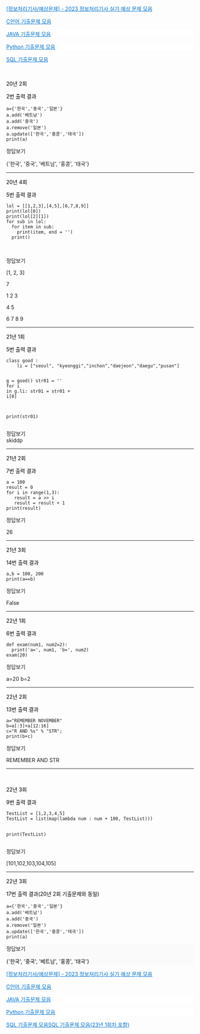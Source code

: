 <div class="tt_article_useless_p_margin contents_style"><p data-ke-size="size16"><a style="color: #0070d1; text-align: start;" href="https://complainrevolutionist.tistory.com/83">[정보처리기사/예상문제] - 2023 정보처리기사 실기 예상 문제 모음</a></p>
<p style="color: #333333; text-align: start;" data-ke-size="size16"><a style="color: #0070d1;" href="https://complainrevolutionist.tistory.com/38">C언어 기출문제 모음</a></p>
<p style="background-color: #ffffff; color: #333333; text-align: start;" data-ke-size="size16"><a style="color: #0070d1;" href="https://complainrevolutionist.tistory.com/39">JAVA 기출문제 모음</a></p>
<p style="background-color: #ffffff; color: #333333; text-align: start;" data-ke-size="size16"><a style="color: #0070d1;" href="https://complainrevolutionist.tistory.com/40">Python 기출문제 모음</a></p>
<p style="color: #333333; text-align: start;" data-ke-size="size16"><a style="background-color: #ffffff; color: #0070d1; text-align: start;" href="https://complainrevolutionist.tistory.com/51">SQL 기출문제 모음</a></p>
<p data-ke-size="size16">&nbsp;</p>
<p data-ke-size="size16"><span style="color: #000000;">20년 2회</span></p>
<p id="SE-a37175b1-db68-4fee-bf4d-9f0d4dc186c5" data-ke-size="size16"><span style="color: #000000;">2번 출력 결과</span></p>
<pre id="code_1671096756403" class="python" data-ke-language="python" data-ke-type="codeblock"><code class="hljs">a={<span class="hljs-string">'한국'</span>,<span class="hljs-string">'중국'</span>,<span class="hljs-string">'일본'</span>}
a.add(<span class="hljs-string">'베트남'</span>)
a.add(<span class="hljs-string">'중국'</span>)
a.remove(<span class="hljs-string">'일본'</span>)
a.update([<span class="hljs-string">'한국'</span>,<span class="hljs-string">'홍콩'</span>,<span class="hljs-string">'태국'</span>])
<span class="hljs-built_in">print</span>(a)</code></pre>
<div data-ke-type="moreLess" data-text-more="정답보기" data-text-less="접기"><a class="btn-toggle-moreless">정답보기</a>
<div class="moreless-content">
<p data-ke-size="size16"><span style="background-color: #ffffff;"> {'한국', '중국', '베트남', '홍콩', '태국'}</span></p>
</div>
</div>
<hr contenteditable="false" data-ke-type="horizontalRule" data-ke-style="style8">
<p data-ke-size="size16"><span style="color: #000000;">20년 4회</span></p>
<p id="SE-a37175b1-db68-4fee-bf4d-9f0d4dc186c5" data-ke-size="size16"><span style="color: #000000;">5번 출력 결과</span></p>
<pre id="code_1671098007403" class="python" data-ke-language="python" data-ke-type="codeblock"><code class="hljs">lol = [[<span class="hljs-number">1</span>,<span class="hljs-number">2</span>,<span class="hljs-number">3</span>],[<span class="hljs-number">4</span>,<span class="hljs-number">5</span>],[<span class="hljs-number">6</span>,<span class="hljs-number">7</span>,<span class="hljs-number">8</span>,<span class="hljs-number">9</span>]]
<span class="hljs-built_in">print</span>(lol[<span class="hljs-number">0</span>])
<span class="hljs-built_in">print</span>(lol[<span class="hljs-number">2</span>][<span class="hljs-number">1</span>])
<span class="hljs-keyword">for</span> sub <span class="hljs-keyword">in</span> lol:
  <span class="hljs-keyword">for</span> item <span class="hljs-keyword">in</span> sub:
    <span class="hljs-built_in">print</span>(item, end = <span class="hljs-string">''</span>)
  <span class="hljs-built_in">print</span>()</code></pre>
<p data-ke-size="size16">&nbsp;</p>
<div data-ke-type="moreLess" data-text-more="정답보기" data-text-less="접기"><a class="btn-toggle-moreless">정답보기</a>
<div class="moreless-content">
<div>
<div>
<div>
<p id="SE-ed4af490-04d3-4f3a-94d3-7b5b98cd9bd3" data-ke-size="size16">[1, 2, 3]</p>
<p id="SE-8aa1593f-7a57-4b1d-bb75-13b59efdea01" data-ke-size="size16">7</p>
<p id="SE-5bbde03b-45db-4156-a6c8-da20ac5cfdde" data-ke-size="size16">1 2 3</p>
<p id="SE-9c57b93d-527c-442e-a679-6d8148b4996e" data-ke-size="size16">4 5</p>
<p data-ke-size="size16">6 7 8 9</p>
</div>
</div>
</div>
</div>
</div>
<hr contenteditable="false" data-ke-type="horizontalRule" data-ke-style="style8">
<p data-ke-size="size16"><span style="color: #000000;">21년 1회</span></p>
<p id="SE-a37175b1-db68-4fee-bf4d-9f0d4dc186c5" data-ke-size="size16"><span style="color: #000000;">5번 출력 결과</span></p>
<pre id="code_1671098009192" class="python" data-ke-language="python" data-ke-type="codeblock"><code class="hljs"><span class="hljs-class"><span class="hljs-keyword">class</span> <span class="hljs-title">good</span> :</span>
	li = [<span class="hljs-string">"seoul"</span>, <span class="hljs-string">"kyeonggi"</span>,<span class="hljs-string">"inchon"</span>,<span class="hljs-string">"daejeon"</span>,<span class="hljs-string">"daegu"</span>,<span class="hljs-string">"pusan"</span>]

g = good()
str01 = <span class="hljs-string">''</span>
<span class="hljs-keyword">for</span> i <span class="hljs-keyword">in</span> g.li:
str01 = str01 + i[<span class="hljs-number">0</span>]

<span class="hljs-built_in">print</span>(str01)</code></pre>

<div data-ke-type="moreLess" data-text-more="정답보기" data-text-less="접기"><a class="btn-toggle-moreless">정답보기</a>
<div class="moreless-content">
<div>
<div>
<div>
<div id="SE-48e74710-d6e8-4201-ba09-8a5bfba50465">
<div>
<div>
<div>
<div>
<div><span style="background-color: #ffffff;">skiddp</span></div>
</div>
</div>
</div>
</div>
</div>
</div>
</div>
</div>
</div>
</div>
<hr contenteditable="false" data-ke-type="horizontalRule" data-ke-style="style8">
<p data-ke-size="size16"><span style="color: #000000;">21년 2회</span></p>
<p id="SE-a37175b1-db68-4fee-bf4d-9f0d4dc186c5" data-ke-size="size16"><span style="color: #000000;">7번 출력 결과</span></p>
<pre id="code_1671098010326" class="python" data-ke-language="python" data-ke-type="codeblock"><code class="hljs">a = <span class="hljs-number">100</span>
result = <span class="hljs-number">0</span>
<span class="hljs-keyword">for</span> i <span class="hljs-keyword">in</span> <span class="hljs-built_in">range</span>(<span class="hljs-number">1</span>,<span class="hljs-number">3</span>):
   result = a &gt;&gt; i
   result = result + <span class="hljs-number">1</span>
<span class="hljs-built_in">print</span>(result)</code></pre>
<div data-ke-type="moreLess" data-text-more="정답보기" data-text-less="접기"><a class="btn-toggle-moreless">정답보기</a>
<div class="moreless-content">
<p data-ke-size="size16">26</p>
</div>
</div>
<hr contenteditable="false" data-ke-type="horizontalRule" data-ke-style="style8">
<p data-ke-size="size16"><span style="color: #000000;">21년 3회</span></p>
<p id="SE-a37175b1-db68-4fee-bf4d-9f0d4dc186c5" data-ke-size="size16"><span style="color: #000000;">14번 출력 결과</span></p>
<pre id="code_1671098011331" class="python" data-ke-language="python" data-ke-type="codeblock"><code class="hljs">a,b = <span class="hljs-number">100</span>, <span class="hljs-number">200</span> 
<span class="hljs-built_in">print</span>(a==b)</code></pre>
<div data-ke-type="moreLess" data-text-more="정답보기" data-text-less="접기"><a class="btn-toggle-moreless">정답보기</a>
<div class="moreless-content">
<p data-ke-size="size16"><span style="background-color: #ffffff;">False</span></p>
</div>
</div>
<hr contenteditable="false" data-ke-type="horizontalRule" data-ke-style="style8">
<p data-ke-size="size16"><span style="color: #000000;">22년 1회</span></p>
<p id="SE-a37175b1-db68-4fee-bf4d-9f0d4dc186c5" data-ke-size="size16"><span style="color: #000000;">6번 출력 결과</span></p>
<pre id="code_1671098012332" class="python" data-ke-language="python" data-ke-type="codeblock"><code class="hljs"><span class="hljs-function"><span class="hljs-keyword">def</span> <span class="hljs-title">exam</span>(<span class="hljs-params">num1, num2=<span class="hljs-number">2</span></span>):</span>
  <span class="hljs-built_in">print</span>(<span class="hljs-string">'a='</span>, num1, <span class="hljs-string">'b='</span>, num2)
exam(<span class="hljs-number">20</span>)</code></pre>
<div data-ke-type="moreLess" data-text-more="정답보기" data-text-less="접기"><a class="btn-toggle-moreless">정답보기</a>
<div class="moreless-content">
<p data-ke-size="size16"><span style="background-color: #ffffff;">a=20 b=2</span></p>
</div>
</div>
<hr contenteditable="false" data-ke-type="horizontalRule" data-ke-style="style8">
<p data-ke-size="size16"><span style="color: #000000;">22년 2회</span></p>
<p id="SE-a37175b1-db68-4fee-bf4d-9f0d4dc186c5" data-ke-size="size16"><span style="color: #000000;">13번 출력 결과</span></p>
<pre id="code_1671098013295" class="python" data-ke-language="python" data-ke-type="codeblock"><code class="hljs">a=<span class="hljs-string">"REMEMBER NOVEMBER"</span>
b=a[:<span class="hljs-number">3</span>]+a[<span class="hljs-number">12</span>:<span class="hljs-number">16</span>]
c=<span class="hljs-string">"R AND %s"</span> % <span class="hljs-string">"STR"</span>;
<span class="hljs-built_in">print</span>(b+c)</code></pre>
<div data-ke-type="moreLess" data-text-more="정답보기" data-text-less="접기"><a class="btn-toggle-moreless">정답보기</a>
<div class="moreless-content">
<p data-ke-size="size16"><span style="background-color: #ffffff;">REMEMBER AND STR</span></p>
</div>
</div>
<hr contenteditable="false" data-ke-type="horizontalRule" data-ke-style="style8">
<p data-ke-size="size16">&nbsp;</p>
<p data-ke-size="size16"><span style="color: #000000;">22년 3회</span></p>
<p id="SE-a37175b1-db68-4fee-bf4d-9f0d4dc186c5" data-ke-size="size16"><span style="color: #000000;">9번 출력 결과</span></p>
<pre id="code_1671113267278" class="python" data-ke-language="python" data-ke-type="codeblock"><code class="hljs">TestList = [<span class="hljs-number">1</span>,<span class="hljs-number">2</span>,<span class="hljs-number">3</span>,<span class="hljs-number">4</span>,<span class="hljs-number">5</span>]
TestList = <span class="hljs-built_in">list</span>(<span class="hljs-built_in">map</span>(<span class="hljs-keyword">lambda</span> num : num + <span class="hljs-number">100</span>, TestList)))
 
<span class="hljs-built_in">print</span>(TestList)</code></pre>
<div data-ke-type="moreLess" data-text-more="정답보기" data-text-less="접기"><a class="btn-toggle-moreless">정답보기</a>
<div class="moreless-content">
<p data-ke-size="size16"><span style="background-color: #ffffff;">[101,102,103,104,105]</span></p>
</div>
</div>
<hr contenteditable="false" data-ke-type="horizontalRule" data-ke-style="style8">
<p data-ke-size="size16"><span style="color: #000000;">22년 3회</span></p>
<p id="SE-a37175b1-db68-4fee-bf4d-9f0d4dc186c5" style="color: #333333; text-align: start;" data-ke-size="size16"><span style="color: #000000;">17번 출력 결과(20년 2회 기출문제와 동일)</span></p>
<pre id="code_1682415480836" class="python" data-ke-language="python" data-ke-type="codeblock"><code class="hljs">a={<span class="hljs-string">'한국'</span>,<span class="hljs-string">'중국'</span>,<span class="hljs-string">'일본'</span>}
a.add(<span class="hljs-string">'베트남'</span>)
a.add(<span class="hljs-string">'중국'</span>)
a.remove(<span class="hljs-string">'일본'</span>)
a.update([<span class="hljs-string">'한국'</span>,<span class="hljs-string">'홍콩'</span>,<span class="hljs-string">'태국'</span>])
<span class="hljs-built_in">print</span>(a)</code></pre>
<div style="background-color: #fafafa; color: #333333; text-align: start;" data-ke-type="moreLess" data-text-more="정답보기" data-text-less="접기"><a class="btn-toggle-moreless">정답보기</a>
<div class="moreless-content">
<p data-ke-size="size16"><span style="background-color: #ffffff; color: #000000; text-align: start;">{'한국', '중국', '베트남', '홍콩', '태국'}</span></p>
</div>
</div>
<p style="color: #333333; text-align: start;" data-ke-size="size16"><a style="color: #0070d1; text-align: start;" href="https://complainrevolutionist.tistory.com/83">[정보처리기사/예상문제] - 2023 정보처리기사 실기 예상 문제 모음</a></p>
<p style="color: #333333; text-align: start;" data-ke-size="size16"><a style="color: #0070d1;" href="https://complainrevolutionist.tistory.com/38">C언어 기출문제 모음</a></p>
<p style="background-color: #ffffff; color: #333333; text-align: start;" data-ke-size="size16"><a style="color: #0070d1;" href="https://complainrevolutionist.tistory.com/39">JAVA 기출문제 모음</a></p>
<p style="background-color: #ffffff; color: #333333; text-align: start;" data-ke-size="size16"><a style="color: #0070d1;" href="https://complainrevolutionist.tistory.com/40">Python 기출문제 모음</a></p>
<p style="color: #333333; text-align: start;" data-ke-size="size16"><a style="background-color: #ffffff; color: #0070d1; text-align: start;" href="https://complainrevolutionist.tistory.com/51">SQL 기출문제 모음</a><a style="background-color: #ffffff; color: #0070d1; text-align: start;" href="https://complainrevolutionist.tistory.com/51">SQL 기출문제 모음(23년 1회차 포함)</a></p>
<p style="color: #333333; text-align: start;" data-ke-size="size16">&nbsp;</p></div>
